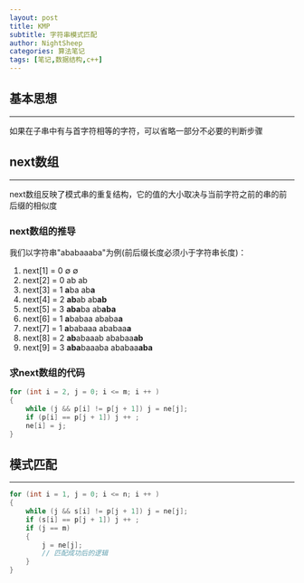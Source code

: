 ```yaml
---
layout: post
title: KMP
subtitle: 字符串模式匹配
author: NightSheep
categories: 算法笔记
tags: [笔记,数据结构,c++]
---
```


## 基本思想

---

如果在子串中有与首字符相等的字符，可以省略一部分不必要的判断步骤

## next数组

---

next数组反映了模式串的重复结构，它的值的大小取决与当前字符之前的串的前后缀的相似度

### next数组的推导

我们以字符串"ababaaaba"为例(前后缀长度必须小于字符串长度)：

1. next[1] = 0 $\emptyset$ $\emptyset$
2. next[2] = 0 ab ab
3. next[3] = 1 **a**ba ab**a**
4. next[4] = 2 **ab**ab ab**ab**
5. next[5] = 3 **aba**ba ab**aba**
6. next[6] = 1 **a**babaa ababa**a**
7. next[7] = 1 **a**babaaa ababaa**a**
8. next[8] = 2 **ab**abaaab ababaa**ab**
9. next[9] = 3 **aba**baaaba ababaa**aba**

### 求next数组的代码

```cpp
for (int i = 2, j = 0; i <= m; i ++ )
{
    while (j && p[i] != p[j + 1]) j = ne[j];
    if (p[i] == p[j + 1]) j ++ ;
    ne[i] = j;
}
```



## 模式匹配

---

```cpp
for (int i = 1, j = 0; i <= n; i ++ )
{
    while (j && s[i] != p[j + 1]) j = ne[j];
    if (s[i] == p[j + 1]) j ++ ;
    if (j == m)
    {
        j = ne[j];
        // 匹配成功后的逻辑
    }
}
```




